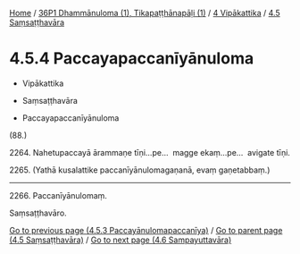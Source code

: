 
[Home](/) / [36P1 Dhammānuloma (1), Tikapaṭṭhānapāḷi (1)](../...md) / [4 Vipākattika](...md) / [4.5 Saṃsaṭṭhavāra](../36P1/4/4.5.md)

# 4.5.4 Paccayapaccanīyānuloma

* Vipākattika

* Saṃsaṭṭhavāra

* Paccayapaccanīyānuloma

(88.)

2264\. Nahetupaccayā ārammaṇe tīṇi…pe…  magge ekaṃ…pe…  avigate tīṇi.

2265\. (Yathā kusalattike paccanīyānulomagaṇanā, evaṃ gaṇetabbaṃ.)

---

2266\. Paccanīyānulomaṃ.

  
Saṃsaṭṭhavāro.



[Go to previous page (4.5.3 Paccayānulomapaccanīya)](4.5.3.md) / [Go to parent page (4.5 Saṃsaṭṭhavāra)](../36P1/4/4.5.md) / [Go to next page (4.6 Sampayuttavāra)](../4.6.md)


